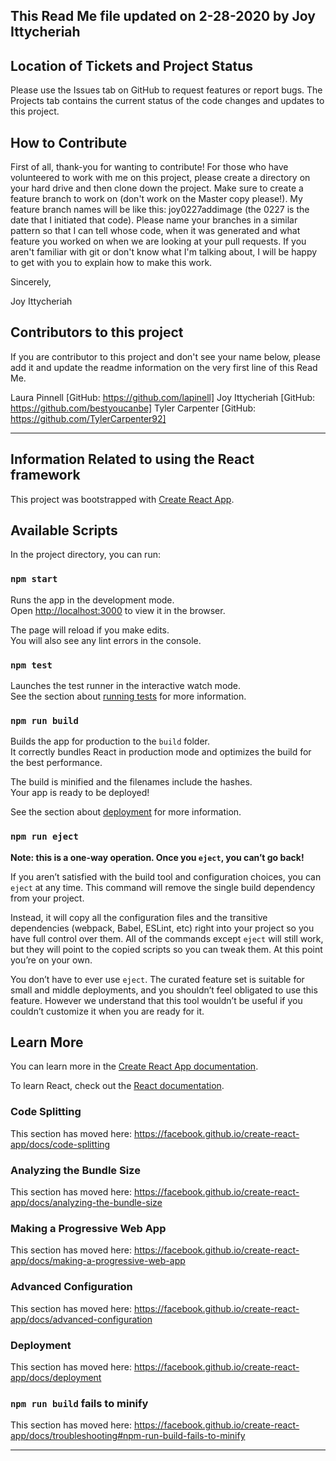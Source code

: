 ## This Read Me file updated on 2-28-2020 by Joy Ittycheriah

## Location of Tickets and Project Status

Please use the Issues tab on GitHub to request features or report bugs.  The Projects tab contains the current status of the code changes and updates to this project.

## How to Contribute

First of all, thank-you for wanting to contribute!  For those who have volunteered to work with me on this project, please create a directory on your hard drive and then clone down the project.  Make sure to create a feature branch to work on (don't work on the Master copy please!). My feature branch names will be like this:  joy0227addimage (the 0227 is the date that I initiated that code).  Please name your branches in a similar pattern so that I can tell whose code, when it was generated and what feature you worked on when we are looking at your pull requests.  If you aren't familiar with git or don't know what I'm talking about, I will be happy to get with you to explain how to make this work.

Sincerely,

Joy Ittycheriah

## Contributors to this project

If you are contributor to this project and don't see your name below, please add it and update the readme information on the very first line of this Read Me.

Laura Pinnell [GitHub:  https://github.com/lapinell]
Joy Ittycheriah [GitHub:  https://github.com/bestyoucanbe]
Tyler Carpenter [GitHub:  https://github.com/TylerCarpenter92]

----------------------------------------------------------------------------------------------------

## Information Related to using the React framework

This project was bootstrapped with [Create React App](https://github.com/facebook/create-react-app).

## Available Scripts

In the project directory, you can run:

### `npm start`

Runs the app in the development mode.<br />
Open [http://localhost:3000](http://localhost:3000) to view it in the browser.

The page will reload if you make edits.<br />
You will also see any lint errors in the console.

### `npm test`

Launches the test runner in the interactive watch mode.<br />
See the section about [running tests](https://facebook.github.io/create-react-app/docs/running-tests) for more information.

### `npm run build`

Builds the app for production to the `build` folder.<br />
It correctly bundles React in production mode and optimizes the build for the best performance.

The build is minified and the filenames include the hashes.<br />
Your app is ready to be deployed!

See the section about [deployment](https://facebook.github.io/create-react-app/docs/deployment) for more information.

### `npm run eject`

**Note: this is a one-way operation. Once you `eject`, you can’t go back!**

If you aren’t satisfied with the build tool and configuration choices, you can `eject` at any time. This command will remove the single build dependency from your project.

Instead, it will copy all the configuration files and the transitive dependencies (webpack, Babel, ESLint, etc) right into your project so you have full control over them. All of the commands except `eject` will still work, but they will point to the copied scripts so you can tweak them. At this point you’re on your own.

You don’t have to ever use `eject`. The curated feature set is suitable for small and middle deployments, and you shouldn’t feel obligated to use this feature. However we understand that this tool wouldn’t be useful if you couldn’t customize it when you are ready for it.

## Learn More

You can learn more in the [Create React App documentation](https://facebook.github.io/create-react-app/docs/getting-started).

To learn React, check out the [React documentation](https://reactjs.org/).

### Code Splitting

This section has moved here: https://facebook.github.io/create-react-app/docs/code-splitting

### Analyzing the Bundle Size

This section has moved here: https://facebook.github.io/create-react-app/docs/analyzing-the-bundle-size

### Making a Progressive Web App

This section has moved here: https://facebook.github.io/create-react-app/docs/making-a-progressive-web-app

### Advanced Configuration

This section has moved here: https://facebook.github.io/create-react-app/docs/advanced-configuration

### Deployment

This section has moved here: https://facebook.github.io/create-react-app/docs/deployment

### `npm run build` fails to minify

This section has moved here: https://facebook.github.io/create-react-app/docs/troubleshooting#npm-run-build-fails-to-minify

----------------------------------------------------------------------------------------------------
